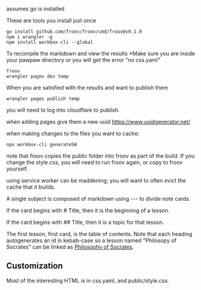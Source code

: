 assumes go is installed

These are tools you install just once
```
go install github.com/froov/froov/cmd/froov@v0.1.0
npm i wrangler -g
npm install workbox-cli --global
```

To recompile the markdown and view the results 
*Make sure you are inside your pawpaw directory or you will get the error "no css.yaml"
```
froov
wrangler pages dev temp
```

When you are satisfied with the results and want to publish them
```
wrangler pages publish temp
```
you will need to log into cloudflare to publish.

when adding pages give them a new uuid https://www.uuidgenerator.net/

when making changes to the files you want to cache:
```
npx workbox-cli generateSW     
```

note that froov copies the public folder into froov as part of the build. If you change the style.css, you will need to run froov again, or copy to froov yourself.

using service worker can be maddening; you will want to often evict the cache that it builds.


A single subject is composed of markdown using --- to divide note cards.

If the card begins with # Title, then it is the beginning of a lesson.

If the card begins with ## Title, then it is a topic for that lesson.

The first lesson, first card, is the table of contents. Note that each heading autogenerates an id in kebab-case so a lesson named "Philosopy of Socrates" can be linked as [Philosophy of Socrates](#philosophy-of-socrates).


## Customization

Most of the interesting HTML is in css.yaml, and public/style.css.

